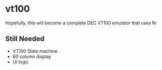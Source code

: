 vt100
=====

Hopefully, this will become a complete DEC VT100 emulator that uses N:

## Still Needed

* VT100 State machine.
* 80 column display
* UI logic
